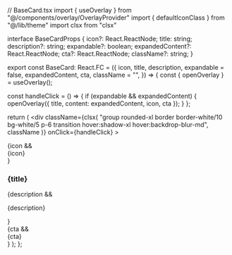 // BaseCard.tsx
import { useOverlay } from "@/components/overlay/OverlayProvider"
import { defaultIconClass } from "@/lib/theme"
import clsx from "clsx"

interface BaseCardProps {
  icon?: React.ReactNode;
  title: string;
  description?: string;
  expandable?: boolean;
  expandedContent?: React.ReactNode;
  cta?: React.ReactNode;
  className?: string;
}

export const BaseCard: React.FC<BaseCardProps> = ({
  icon,
  title,
  description,
  expandable = false,
  expandedContent,
  cta,
  className = "",
}) => {
  const { openOverlay } = useOverlay();

  const handleClick = () => {
    if (expandable && expandedContent) {
      openOverlay({ title, content: expandedContent, icon, cta });
    }
  };

  return (
    <div
      className={clsx(
        "group rounded-xl border border-white/10 bg-white/5 p-6 transition hover:shadow-xl hover:backdrop-blur-md",
        className
      )}
      onClick={handleClick}
    >
      <div className="flex items-start gap-4">
        {icon && <div className={defaultIconClass}>{icon}</div>}
        <div>
          <h3 className="text-white font-semibold text-lg">{title}</h3>
          {description && <p className="text-sm text-white/70 mt-1">{description}</p>}
        </div>
      </div>
      {cta && <div className="mt-6 text-sm text-white/80">{cta}</div>}
    </div>
  );
};
